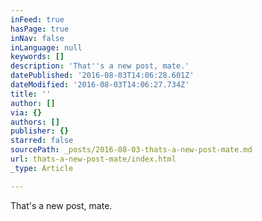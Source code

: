 ```yaml
---
inFeed: true
hasPage: true
inNav: false
inLanguage: null
keywords: []
description: 'That''s a new post, mate.'
datePublished: '2016-08-03T14:06:28.601Z'
dateModified: '2016-08-03T14:06:27.734Z'
title: ''
author: []
via: {}
authors: []
publisher: {}
starred: false
sourcePath: _posts/2016-08-03-thats-a-new-post-mate.md
url: thats-a-new-post-mate/index.html
_type: Article

---
```

That's a new post, mate.